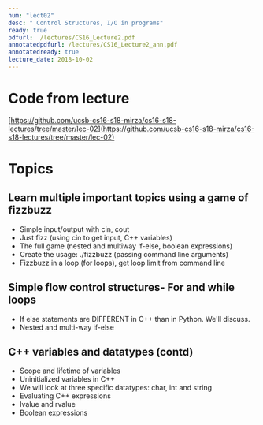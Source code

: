 ```yaml
---
num: "lect02"
desc: " Control Structures, I/O in programs"
ready: true
pdfurl:  /lectures/CS16_Lecture2.pdf
annotatedpdfurl: /lectures/CS16_Lecture2_ann.pdf
annotatedready: true
lecture_date: 2018-10-02
---
```


# Code from lecture

[https://github.com/ucsb-cs16-s18-mirza/cs16-s18-lectures/tree/master/lec-02](https://github.com/ucsb-cs16-s18-mirza/cs16-s18-lectures/tree/master/lec-02)

# Topics


## Learn multiple important topics using a game of fizzbuzz

* Simple input/output with cin, cout
* Just fizz (using cin to get input, C++ variables)
* The full game (nested and multiway if-else, boolean expressions)
* Create the usage: ./fizzbuzz <number> (passing command line arguments)
* Fizzbuzz in a loop (for loops), get loop limit from command line 


## Simple flow control structures- For and while loops
* If else statements are DIFFERENT in C++ than in Python. We'll discuss.
* Nested and multi-way if-else

## C++ variables and datatypes (contd)
* Scope and lifetime of variables
* Uninitialized variables in C++
* We will look at three specific datatypes: char, int and string
* Evaluating C++ expressions
* lvalue and rvalue
* Boolean expressions




